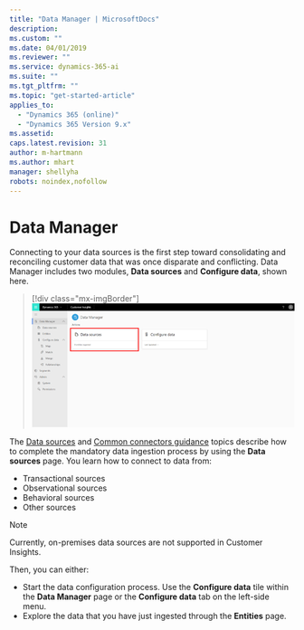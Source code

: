 ```yaml
---
title: "Data Manager | MicrosoftDocs"
description: 
ms.custom: ""
ms.date: 04/01/2019
ms.reviewer: ""
ms.service: dynamics-365-ai
ms.suite: ""
ms.tgt_pltfrm: ""
ms.topic: "get-started-article"
applies_to: 
  - "Dynamics 365 (online)"
  - "Dynamics 365 Version 9.x"
ms.assetid: 
caps.latest.revision: 31
author: m-hartmann
ms.author: mhart
manager: shellyha
robots: noindex,nofollow
---
```

# Data Manager

Connecting to your data sources is the first step toward consolidating and reconciling customer data that was once disparate and conflicting. Data Manager includes two modules, **Data sources** and **Configure data**, shown here.

   > [!div class="mx-imgBorder"] 
   > ![Get data tile](media/data-manager-get-data-tile.png "Get data tile")

The [Data sources](pm-data-sources.md) and [Common connectors guidance](pm-common-connectors.md) topics describe how to complete the mandatory data ingestion process by using the **Data sources** page. You learn how to connect to data from:

- Transactional sources
- Observational sources
- Behavioral sources
- Other sources 

>[!NOTE]
>Currently, on-premises data sources are not supported in Customer Insights.

Then, you can either:
- Start the data configuration process. Use the **Configure data** tile within the **Data Manager** page or the **Configure data** tab on the left-side menu. 
- Explore the data that you have just ingested through the **Entities** page. 


